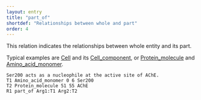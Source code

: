 ```yaml
---
layout: entry
title: "part_of"
shortdef: "Relationships between whole and part"
order: 4
---
```


This relation indicates the relationships between whole entity and its part.  

Typical examples are [Cell]() and its [Cell_component](), or [Protein_molecule]() and [Amino_acid_monomer]().

<!---
{% include image.html name="whole-part-example.png" width="70%" %}
--->

~~~ ann
Ser200 acts as a nucleophile at the active site of AChE.
T1 Amino_acid_monomer 0 6 Ser200
T2 Protein_molecule 51 55 AChE
R1 part_of Arg1:T1 Arg2:T2
~~~
